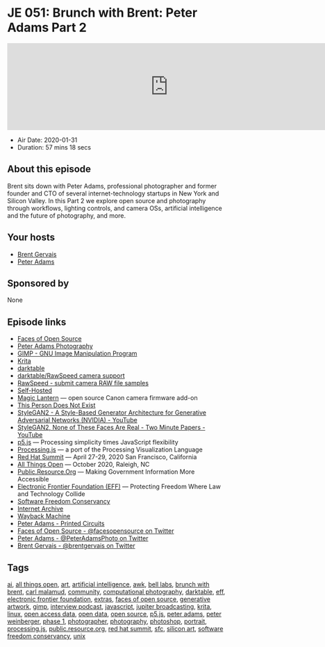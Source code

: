 # JE 051: Brunch with Brent: Peter Adams Part 2

<iframe src="https://player.fireside.fm/v2/WTrMvATU+GEMmmYYz?theme=dark" width="740" height="200" frameborder="0" scrolling="no"></iframe>

* Air Date: 2020-01-31
* Duration: 57 mins 18 secs

## About this episode

Brent sits down with Peter Adams, professional photographer and former founder and CTO of several internet-technology startups in New York and Silicon Valley. In this Part 2 we explore open source and photography through workflows, lighting controls, and camera OSs, artificial intelligence and the future of photography, and more.

## Your hosts
* [Brent Gervais](https://extras.show/hosts/brent)
* [Peter Adams](https://extras.show/guests/peter-adams)

## Sponsored by

None



## Episode links

  * [Faces of Open Source](http://www.facesofopensource.com/ "Faces of Open Source")
  * [Peter Adams Photography](http://www.peteradamsphoto.com/ "Peter Adams Photography")
  * [GIMP - GNU Image Manipulation Program](https://www.gimp.org/ "GIMP - GNU Image Manipulation Program")
  * [Krita](https://krita.org "Krita")
  * [darktable](https://www.darktable.org/ "darktable")
  * [darktable/RawSpeed camera support](https://rawspeed.org/CameraSupport.html "darktable/RawSpeed camera support")
  * [RawSpeed - submit camera RAW file samples](https://raw.pixls.us/ "RawSpeed - submit camera RAW file samples")
  * [Self-Hosted](https://selfhosted.show/ "Self-Hosted")
  * [Magic Lantern](https://magiclantern.fm "Magic Lantern") — open source Canon camera firmware add-on
  * [This Person Does Not Exist](https://thispersondoesnotexist.com/ "This Person Does Not Exist")
  * [StyleGAN2 - A Style-Based Generator Architecture for Generative Adversarial Networks (NVIDIA) - YouTube](https://www.youtube.com/watch?v=kSLJriaOumA "StyleGAN2 - A Style-Based Generator Architecture for Generative Adversarial Networks \(NVIDIA\) - YouTube")
  * [StyleGAN2, None of These Faces Are Real - Two Minute Papers - YouTube](https://www.youtube.com/watch?v=-cOYwZ2XcAc "StyleGAN2, None of These Faces Are Real - Two Minute Papers - YouTube")
  * [p5.js](https://p5js.org/ "p5.js") — Processing simplicity times JavaScript flexibility
  * [Processing.js](http://processingjs.org/ "Processing.js") — a port of the Processing Visualization Language
  * [Red Hat Summit](https://www.redhat.com/en/summit "Red Hat Summit") — April 27-29, 2020 San Francisco, California
  * [All Things Open](https://allthingsopen.org/ "All Things Open") — October 2020, Raleigh, NC
  * [Public.Resource.Org](https://public.resource.org/ "Public.Resource.Org") — Making Government Information More Accessible
  * [Electronic Frontier Foundation (EFF)](https://www.eff.org "Electronic Frontier Foundation \(EFF\)") — Protecting Freedom Where Law and Technology Collide
  * [Software Freedom Conservancy](https://sfconservancy.org/ "Software Freedom Conservancy")
  * [Internet Archive](https://www.archive.org/ "Internet Archive")
  * [Wayback Machine](http://www.wayback.com/ "Wayback Machine")
  * [Peter Adams - Printed Circuits](http://www.peteradamsphoto.com/printed-circuits/ "Peter Adams - Printed Circuits")
  * [Faces of Open Source - @facesopensource on Twitter](https://twitter.com/facesopensource "Faces of Open Source - @facesopensource on Twitter")
  * [Peter Adams - @PeterAdamsPhoto on Twitter](https://twitter.com/PeterAdamsPhoto "Peter Adams - @PeterAdamsPhoto on Twitter")
  * [Brent Gervais - @brentgervais on Twitter](https://twitter.com/brentgervais "Brent Gervais - @brentgervais on Twitter")



## Tags

[ai](https://extras.show/tags/ai), [all things open](https://extras.show/tags/all%20things%20open), [art](https://extras.show/tags/art), [artificial intelligence](https://extras.show/tags/artificial%20intelligence), [awk](https://extras.show/tags/awk), [bell labs](https://extras.show/tags/bell%20labs), [brunch with brent](https://extras.show/tags/brunch%20with%20brent), [carl malamud](https://extras.show/tags/carl%20malamud), [community](https://extras.show/tags/community), [computational photography](https://extras.show/tags/computational%20photography), [darktable](https://extras.show/tags/darktable), [eff](https://extras.show/tags/eff), [electronic frontier foundation](https://extras.show/tags/electronic%20frontier%20foundation), [extras](https://extras.show/tags/extras), [faces of open source](https://extras.show/tags/faces%20of%20open%20source), [generative artwork](https://extras.show/tags/generative%20artwork), [gimp](https://extras.show/tags/gimp), [interview podcast](https://extras.show/tags/interview%20podcast), [javascript](https://extras.show/tags/javascript), [jupiter broadcasting](https://extras.show/tags/jupiter%20broadcasting), [krita](https://extras.show/tags/krita), [linux](https://extras.show/tags/linux), [open access data](https://extras.show/tags/open%20access%20data), [open data](https://extras.show/tags/open%20data), [open source](https://extras.show/tags/open%20source), [p5.js](https://extras.show/tags/p5.js), [peter adams](https://extras.show/tags/peter%20adams), [peter weinberger](https://extras.show/tags/peter%20weinberger), [phase 1](https://extras.show/tags/phase%201), [photographer](https://extras.show/tags/photographer), [photography](https://extras.show/tags/photography), [photoshop](https://extras.show/tags/photoshop), [portrait](https://extras.show/tags/portrait), [processing.js](https://extras.show/tags/processing.js), [public.resource.org](https://extras.show/tags/public.resource.org), [red hat summit](https://extras.show/tags/red%20hat%20summit), [sfc](https://extras.show/tags/sfc), [silicon art](https://extras.show/tags/silicon%20art), [software freedom conservancy](https://extras.show/tags/software%20freedom%20conservancy), [unix](https://extras.show/tags/unix)